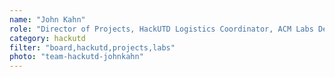 ```yaml
---
name: "John Kahn"
role: "Director of Projects, HackUTD Logistics Coordinator, ACM Labs Developer"
category: hackutd
filter: "board,hackutd,projects,labs"
photo: "team-hackutd-johnkahn"
---
```

